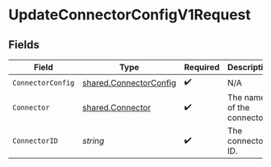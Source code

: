 # UpdateConnectorConfigV1Request


## Fields

| Field                                                                   | Type                                                                    | Required                                                                | Description                                                             | Example                                                                 |
| ----------------------------------------------------------------------- | ----------------------------------------------------------------------- | ----------------------------------------------------------------------- | ----------------------------------------------------------------------- | ----------------------------------------------------------------------- |
| `ConnectorConfig`                                                       | [shared.ConnectorConfig](../../../pkg/models/shared/connectorconfig.md) | :heavy_check_mark:                                                      | N/A                                                                     |                                                                         |
| `Connector`                                                             | [shared.Connector](../../../pkg/models/shared/connector.md)             | :heavy_check_mark:                                                      | The name of the connector.                                              |                                                                         |
| `ConnectorID`                                                           | *string*                                                                | :heavy_check_mark:                                                      | The connector ID.                                                       | XXX                                                                     |